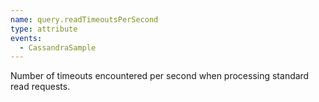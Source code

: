 ```yaml
---
name: query.readTimeoutsPerSecond
type: attribute
events:
  - CassandraSample
---
```


Number of timeouts encountered per second when processing standard read requests.